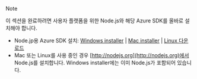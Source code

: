 
> [!NOTE]
> 이 섹션을 완료하려면 사용자 플랫폼을 위한 Node.js와 해당 Azure SDK를 올바로 설치해야 합니다.
> 
> * Node.jp용 Azure SDK 설치: [Windows installer](http://go.microsoft.com/fwlink/?LinkId=254279) | [Mac installer](http://go.microsoft.com/fwlink/?LinkId=253471) | [Linux 다운로드](http://go.microsoft.com/fwlink/?LinkId=253472)
> * Mac 또는 Linux를 사용 중인 경우 [http://nodejs.org](http://nodejs.org)에서 Node.js를 설치합니다. Windows installer에는 이미 Node.js가 포함되어 있습니다.
> 
> 


<!--HONumber=Nov16_HO3-->


